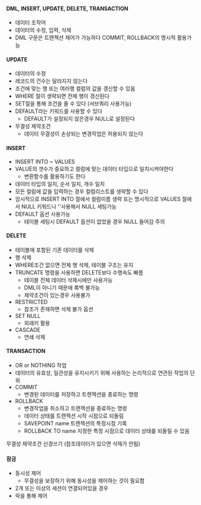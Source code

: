 #### DML, INSERT, UPDATE, DELETE, TRANSACTION
- 데이터 조작어
- 데이터의 수정, 입력, 삭제
- DML 구문은 트랜젝션 제어가 가능하다 COMMIT, ROLLBACK의 명시적 활용가능

#### UPDATE
- 데이터의 수정
- 레코드의 건수는 달라지지 않는다
- 조건에 맞는 행 또는 여러행 컬럼의 값을 갱신할 수 있음
- WHERE 절이 생략되면 전체 행이 갱신된다
- SET절을 통해 조건을 줄 수 있다 (서브쿼리 사용가능)
- DEFAULT라는 키워드를 사용할 수 있다
	- DEFAULT가 설정되지 않은경우 NULL로 설정된다
- 무결성 제약조건
	- 데이터 무결성이 손상되는 변경작업은 허용되지 않는다

#### INSERT
- INSERT INTO ~ VALUES
- VALUE의 갯수가 중요하고 컬럼에 맞는 데이터 타입으로 일치시켜야한다
	- 변환함수를 활용하기도 한다
- 데이터 타입의 일치, 순서 일치, 개수 일치
- 모든 컬럼에 값을 입력하는 경우 컬럼리스트를 생략할 수 있다
- 암시적으로 INSERT INTO 절에서 컬럼이름 생략 또는 명시적으로 VALUES 절에서 NULL 키워드나 ''사용해서 NULL 세팅가능
- DEFAULT 옵션 사용가능
	- 테이블 세팅시 DEFAULT 옵션이 없었을 경우 NULL 들어감 주의

#### DELETE
- 테이블에 포함된 기존 데이터를 삭제
- 행 삭제
- WHERE조건 없으면 전체 행 삭제, 테이블 구조는 유지
- TRUNCATE 명령을 사용하면 DELETE보다 수행속도 빠름
	- 테이블 전체 데이터 삭제시에만 사용가능
	- DML이 아니기 때문에 록백 불가능
	- 제약조건이 있는경우 사용불가
- RESTRICTED
	- 참조가 존재하면 삭제 불가 옵션
- SET NULL
	- 외래키 활용
- CASCADE
	- 연쇄 삭제
	
#### TRANSACTION
- OR or NOTHING 작업
- 데이터의 유효성, 일관성을 유지시키기 위해 사용하는 논리적으로 연관된 작업의 단위
- COMMIT
	- 변경된 데이터를 저장하고 트랜젝션을 종료하는 명령
- ROLLBACK	
	- 변경작업을 취소하고 트랜잭션을 종료하는 명령
	- 데이터 상태를 트랜젝션 시작 시점으로 되돌림
	- SAVEPOINT name 트랜젝션의 특정시점 기록
	- ROLLBACK TO name 지정한 특정 시점으로 데이터 상태를 되돌릴 수 있음

무결성 제약조건 신경쓰기 (참조데이터가 있으면 삭제가 안됨)


#### 잠금
- 동시성 제어
	- 무결성을 보장하기 위해 동시성을 제어하는 것이 필요함
- 2개 또는 이상의 세션이 연결되어있을 경우 
- 락을 통해 제어





















